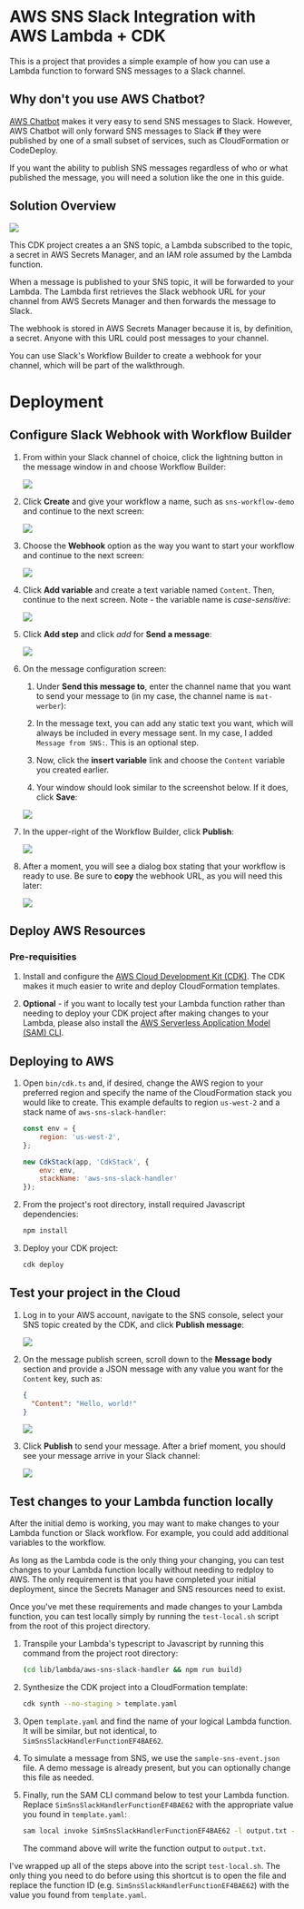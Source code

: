 # AWS SNS Slack Integration with AWS Lambda + CDK

This is a project that provides a simple example of how you can use a Lambda function to forward SNS messages to a Slack channel. 

## Why don't you use AWS Chatbot?

[AWS Chatbot](https://docs.aws.amazon.com/chatbot/latest/adminguide/related-services.html) makes it very easy to send SNS messages to Slack. However, AWS Chatbot will only forward SNS messages to Slack **if** they were published by one of a small subset of services, such as CloudFormation or CodeDeploy. 

If you want the ability to publish SNS messages regardless of who or what published the message, you will need a solution like the one in this guide. 

## Solution Overview

![](images/diagram.png)

This CDK project creates a an SNS topic, a Lambda subscribed to the topic, a secret in AWS Secrets Manager, and an IAM role assumed by the Lambda function. 

When a message is published to your SNS topic, it will be forwarded to your Lambda. The Lambda first retrieves the Slack webhook URL for your channel from AWS Secrets Manager and then forwards the message to Slack. 

The webhook is stored in AWS Secrets Manager because it is, by definition, a secret. Anyone with this URL could post messages to your channel. 

You can use Slack's Workflow Builder to create a webhook for your channel, which will be part of the walkthrough. 

# Deployment

## Configure Slack Webhook with Workflow Builder

1. From within your Slack channel of choice, click the lightning button in the message window in and choose Workflow Builder:

    ![](images/workflow-button.png)

2. Click **Create** and give your workflow a name, such as `sns-workflow-demo` and continue to the next screen:

    ![](images/workflow-name.png)

3. Choose the **Webhook** option as the way you want to start your workflow and continue to the next screen:

    ![](images/choose-webhook.png)

4. Click **Add variable** and create a text variable named `Content`. Then, continue to the next screen. Note - the variable name is *case-sensitive*:

    ![](images/create-variable.png)

5. Click **Add step** and click *add* for **Send a message**:

    ![](images/send-message.png)

6. On the message configuration screen:

    1. Under **Send this message to**, enter the channel name that you want to send your message to (in my case, the channel name is `mat-werber`):

    2. In the message text, you can add any static text you want, which will always be included in every message sent. In my case, I added `Message from SNS:`. This is an optional step.

    3. Now, click the **insert variable** link and choose the `Content` variable you created earlier. 

    4. Your window should look similar to the screenshot below. If it does, click **Save**:

    ![](images/message-config.png)

7. In the upper-right of the Workflow Builder, click **Publish**:

    ![](images/click-publish.png)

8. After a moment, you will see a dialog box stating that your workflow is ready to use. Be sure to **copy** the webhook URL, as you will need this later:

    ![](images/workflow-complete.png)

## Deploy AWS Resources

### Pre-requisities

1. Install and configure the [AWS Cloud Development Kit (CDK)](https://docs.aws.amazon.com/cdk/latest/guide/getting_started.html). The CDK makes it much easier to write and deploy CloudFormation templates. 

2. **Optional** - if you want to locally test your Lambda function rather than needing to deploy your CDK project after making changes to your Lambda, please also install the [AWS Serverless Application Model (SAM) CLI](https://docs.aws.amazon.com/serverless-application-model/latest/developerguide/serverless-sam-cli-install.html).

## Deploying to AWS

1. Open `bin/cdk.ts` and, if desired, change the AWS region to your preferred region and specify the name of the CloudFormation stack you would like to create. This example defaults to region `us-west-2` and a stack name of `aws-sns-slack-handler`:

    ```js
    const env = {
        region: 'us-west-2',
    };

    new CdkStack(app, 'CdkStack', {
        env: env,
        stackName: 'aws-sns-slack-handler'
    });
    ```

1. From the project's root directory, install required Javascript dependencies: 

    ```js
    npm install
    ```

1. Deploy your CDK project: 

    ```sh
    cdk deploy
    ```

## Test your project in the Cloud

1. Log in to your AWS account, navigate to the SNS console, select your SNS topic created by the CDK, and click **Publish message**:

    ![](images/click-sns-publish.png)

2. On the message publish screen, scroll down to the **Message body** section and provide a JSON message with any value you want for the `Content` key, such as: 

    ```json
    {
      "Content": "Hello, world!"
    }
    ```

    ![](images/message-body.png)

3. Click **Publish** to send your message. After a brief moment, you should see your message arrive in your Slack channel:

    ![](/images/message-received.png)

## Test changes to your Lambda function locally

After the initial demo is working, you may want to make changes to your Lambda function or Slack workflow. For example, you could add additional variables to the workflow. 

As long as the Lambda code is the only thing your changing, you can test changes to your Lambda function locally without needing to redploy to AWS. The only requirement is that you have completed your initial deployment, since the Secrets Manager and SNS resources need to exist. 

Once you've met these requirements and made changes to your Lambda function, you can test locally simply by running the `test-local.sh` script from the root of this project directory.

1. Transpile your Lambda's typescript to Javascript by running this command from the project root directory: 

    ```sh
    (cd lib/lambda/aws-sns-slack-handler && npm run build)
    ```

2. Synthesize the CDK project into a CloudFormation template: 

    ```sh
    cdk synth --no-staging > template.yaml
    ```

3. Open `template.yaml` and find the name of your logical Lambda function. It will be similar, but not identical, to `SimSnsSlackHandlerFunctionEF4BAE62`. 

4. To simulate a message from SNS, we use the `sample-sns-event.json` file. A demo message is already present, but you can optionally change this file as needed. 

4. Finally, run the SAM CLI command below to test your Lambda function. Replace `SimSnsSlackHandlerFunctionEF4BAE62` with the appropriate value you found in `template.yaml`:

    ```sh
    sam local invoke SimSnsSlackHandlerFunctionEF4BAE62 -l output.txt -e sample-sns-event.json
    ```

    The command above will write the function output to `output.txt`.

I've wrapped up all of the steps above into the script `test-local.sh`. The only thing you need to do before using this shortcut is to open the file and replace the function ID (e.g. `SimSnsSlackHandlerFunctionEF4BAE62`) with the value you found from `template.yaml`.